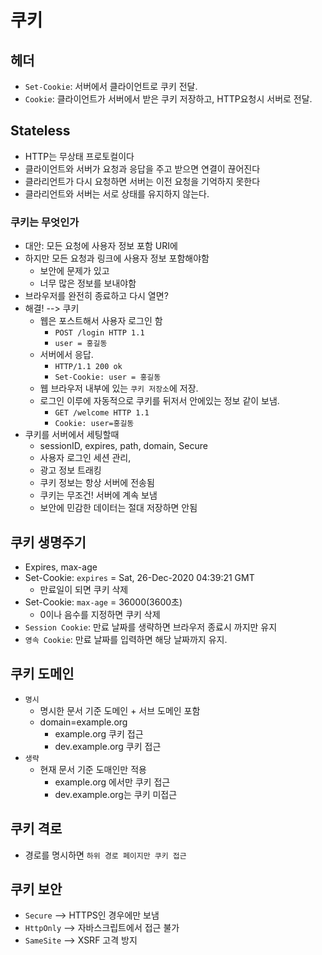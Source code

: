 # 쿠키

## 헤더 
- `Set-Cookie`: 서버에서 클라이언트로 쿠키 전달.
- `Cookie`: 클라이언트가 서버에서 받은 쿠키 저장하고, HTTP요청시 서버로 전달.

## Stateless
 - HTTP는 무상태 프로토컬이다 
 - 클라이언트와 서버가 요청과 응답을 주고 받으면 연결이 끊어진다 
 - 클라리언트가 다시 요청하면 서버는 이전 요청을 기억하지 못한다 
 - 클라리언트와 서버는 서로 상태를 유지하지 않는다.

### 쿠키는 무엇인가
 - 대안: 모든 요청에 사용자 정보 포함 URI에
 - 하지만 모든 요청과 링크에 사용자 정보 포함해야함 
    - 보안에 문제가 있고 
    - 너무 많은 정보를 보내야함 
- 브라우저를 완전히 종료하고 다시 열면?
- 해결! --> 쿠키 
    - 웹은 포스트해서 사용자 로그인 함
        - `POST /login HTTP 1.1`
        - `user = 홍길동`
    - 서버에서 응답. 
        - `HTTP/1.1 200 ok`
        - `Set-Cookie: user = 홍길동`
    - 웹 브라우저 내부에 있는 `쿠키 저장소`에 저장.
    - 로그인 이루에 자동적으로 쿠키를 뒤저서 안에있는 정보 같이 보냄.
        - `GET /welcome HTTP 1.1`
        - `Cookie: user=홍길동`
- 쿠키를 서버에서 세팅할때
    - sessionID, expires, path, domain, Secure
    - 사용자 로그인 세션 관리,
    - 광고 정보 트래킹
    - 쿠키 정보는 항상 서버에 전송됨
    - 쿠키는 무조건! 서버에 계속 보냄 
    - 보안에 민감한 데이터는 절대 저장하면 안됨


## 쿠키 생명주기
- Expires, max-age
- Set-Cookie: `expires` = Sat, 26-Dec-2020 04:39:21 GMT
    - 만료일이 되면 쿠키 삭제
- Set-Cookie: `max-age` = 36000(3600초)
    - 0이나 음수를 지정하면 쿠키 삭제
- `Session Cookie`: 만료 날짜를 생략하면 브라우저 종료시 까지만 유지
- `영속 Cookie`: 만료 날짜를 입력하면 해당 날짜까지 유지.

## 쿠키 도메인 
- `명시`
    - 명시한 문서 기준 도메인 + 서브 도메인 포함
    - domain=example.org
        - example.org 쿠키 접근
        - dev.example.org 쿠키 접근
- `생략`
    - 현재 문서 기준 도매인만 적용
        - example.org 에서만 쿠키 접근
        - dev.example.org는 쿠키 미접근

## 쿠키 격로
- 경로를 명시하면 `하위 경로 페이지만 쿠키 접근 `

## 쿠키 보안 
- `Secure` --> HTTPS인 경우에만 보냄 
- `HttpOnly` --> 자바스크립트에서 접근 불가
- `SameSite` --> XSRF 고격 방지
